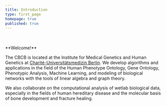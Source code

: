 ```yaml
---
title: Introduction
type: first_page
homepage: true
published: true
---
```


<br/>
<br/>
**Welcome!**

The CBCB is located at the Institute for Medical Genetics and Human 
Genetics at <a href="http://www.charite.de" target="_new1">Charité-Universitätsmedizin Berlin</a>. We develop algorithms and 
applications in the field of the Human Phenotype Ontology, Gene Ontology, Phenotypic Analysis, Machine 
Learning, and modeling of biological networks with the tools of linear 
algebra and graph theory. 

We also collaborate on the computational analysis 
of wetlab biological data, especially in the fields of human hereditary disease 
and the molecular basis of bone development and fracture healing. 

